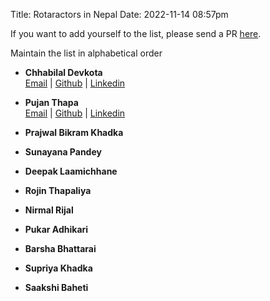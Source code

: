Title: Rotaractors in Nepal
Date: 2022-11-14 08:57pm

If you want to add yourself to the list, please send a PR [here](https://github.com/Rotaract-Club-of-DIllibazar-Kathmandu/rotaract-club-of-dillibazar-kathmandu.github.io/blob/source/content/pages/rotaractors.md).

Maintain the list in alphabetical order

- **Chhabilal Devkota**  
[Email](mailtto:) | [Github](https://github.com/) | [Linkedin](https://www.linkedin.com/in/)

- **Pujan Thapa**  
[Email](mailtto:) | [Github](https://github.com/iampujan) | [Linkedin](https://www.linkedin.com/in/iampujan)

- **Prajwal Bikram Khadka**  

- **Sunayana Pandey**  

- **Deepak Laamichhane**  

- **Rojin Thapaliya**  

- **Nirmal Rijal**  

- **Pukar Adhikari**  

- **Barsha Bhattarai**  

- **Supriya Khadka**

- **Saakshi Baheti**    

